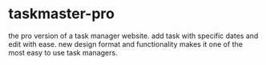 # taskmaster-pro
the pro version of a task manager website. add task with specific dates and edit with ease. new design format and functionality makes it one of the most easy to use task managers.
